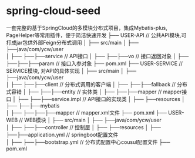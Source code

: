 # spring-cloud-seed
一套完整的基于SpringCloud的多模块分布式项目，集成Mybatis-plus, PageHelper等常用插件，便于简洁快速开发
├── USER-API                      // 公共API模块,可打成jar包供外部Feign分布式调用
│   ├── src/main
│   ├── ├──java/com/ycw/user      
│   ├── ├──├──service             // API接口
│   ├── ├──├──vo                  // 接口返回对象
│   ├── ├──├──├──param            // 接口入参对象
├── pom.xml
├── USER-SERVICE                  // SERVICE模块, 对API的具体实现
│   ├── src/main
│   ├── ├──java/com/ycw/user        
│   ├── ├──├──client              // 分布式调用的客户端
│   ├── ├──├──fallback            // 分布式容错
│   ├── ├──├──entity              // 实体类
│   ├── ├──├──mapper              // mapper接口
│   ├── ├──├──service.impl        // API接口的实现类
│   ├── ├──resources
│   ├── ├──├──mybatis             
│   ├── ├──├──├──mapper           // mapper.xml文件
├── pom.xml
├── USER-WEB                      // WEB模块
│   ├── src/main
│   ├── ├──java/com/ycw/user               
│   ├── ├──├──controller          // 控制层
│   ├── ├──resources
│   ├── ├──├──application.yml     // springboot配置文件           
│   ├── ├──├──bootstrap.yml       // 分布式配置中心cousul配置文件
├── pom.xml                            
